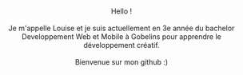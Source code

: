 ### 

<p align="center">Hello !<br><br>
Je m'appelle Louise et je suis actuellement en 3e année du bachelor <br>Developpement Web et Mobile à Gobelins pour apprendre le développement créatif. <br><br>Bienvenue sur mon github :)<br><br></p>
<!--
<p align="center">
  <img width="120" height="120" src="https://user-images.githubusercontent.com/77757761/159769985-5fb78532-ee85-44a8-8839-cecc68a95bc5.gif"><br>
  (mes ✨projets✨ par ordre chronologique)<br>
</p>


**LouisePrd/LouisePrd** is a ✨ _special_ ✨ repository because its `README.md` (this file) appears on your GitHub profile.

Here are some ideas to get you started:

- 🔭 I’m currently working on ...
- 🌱 I’m currently learning ...
- 👯 I’m looking to collaborate on ...
- 🤔 I’m looking for help with ...
- 💬 Ask me about ...
- 📫 How to reach me: ...
- 😄 Pronouns: ...
- ⚡ Fun fact: ...
-->
